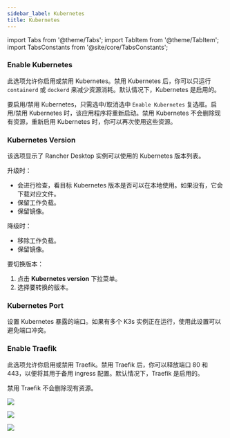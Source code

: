 ```yaml
---
sidebar_label: Kubernetes
title: Kubernetes
---
```


import Tabs from '@theme/Tabs';
import TabItem from '@theme/TabItem';
import TabsConstants from '@site/core/TabsConstants';

### Enable Kubernetes

此选项允许你启用或禁用 Kubernetes。禁用 Kubernetes 后，你可以只运行 `containerd` 或 `dockerd` 来减少资源消耗。默认情况下，Kubernetes 是启用的。

要启用/禁用 Kubernetes，只需选中/取消选中 `Enable Kubernetes` 复选框。启用/禁用 Kubernetes 时，该应用程序将重新启动。禁用 Kubernetes 不会删除现有资源，重新启用 Kubernetes 时，你可以再次使用这些资源。

### Kubernetes Version

该选项显示了 Rancher Desktop 实例可以使用的 Kubernetes 版本列表。

升级时：

- 会进行检查，看目标 Kubernetes 版本是否可以在本地使用。如果没有，它会下载对应文件。
- 保留工作负载。
- 保留镜像。

降级时：

- 移除工作负载。
- 保留镜像。

要切换版本：

1. 点击 **Kubernetes version** 下拉菜单。
1. 选择要转换的版本。

### Kubernetes Port

设置 Kubernetes 暴露的端口。如果有多个 K3s 实例正在运行，使用此设置可以避免端口冲突。

### Enable Traefik

此选项允许你启用或禁用 Traefik。禁用 Traefik 后，你可以释放端口 80 和 443，以便将其用于备用 ingress 配置。默认情况下，Traefik 是启用的。

禁用 Traefik 不会删除现有资源。

<Tabs groupId="os" defaultValue={TabsConstants.defaultOs}>
<TabItem value="Windows">

![](https://suse-rancher-media.s3.amazonaws.com/desktop/v1.8/preferences/Windows_kubernetes.png)

</TabItem>
<TabItem value="macOS">

![](https://suse-rancher-media.s3.amazonaws.com/desktop/v1.8/preferences/macOS_kubernetes.png)

</TabItem>
<TabItem value="Linux">

![](https://suse-rancher-media.s3.amazonaws.com/desktop/v1.8/preferences/Linux_kubernetes.png)

</TabItem>
</Tabs>
